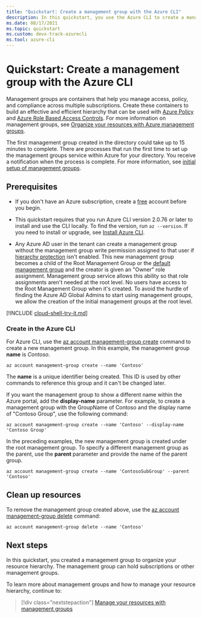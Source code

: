 ```yaml
---
title: "Quickstart: Create a management group with the Azure CLI"
description: In this quickstart, you use the Azure CLI to create a management group to organize your resources into a resource hierarchy.
ms.date: 08/17/2021
ms.topic: quickstart
ms.custom: devx-track-azurecli
ms.tool: azure-cli
---
```

# Quickstart: Create a management group with the Azure CLI

Management groups are containers that help you manage access, policy, and compliance across multiple
subscriptions. Create these containers to build an effective and efficient hierarchy that can be
used with [Azure Policy](../policy/overview.md) and [Azure Role Based Access
Controls](../../role-based-access-control/overview.md). For more information on management groups,
see [Organize your resources with Azure management groups](overview.md).

The first management group created in the directory could take up to 15 minutes to complete. There
are processes that run the first time to set up the management groups service within Azure for your
directory. You receive a notification when the process is complete. For more information, see
[initial setup of management groups](./overview.md#initial-setup-of-management-groups).

## Prerequisites

- If you don't have an Azure subscription, create a [free](https://azure.microsoft.com/free/)
  account before you begin.

- This quickstart requires that you run Azure CLI version 2.0.76 or later to install and use the CLI
  locally. To find the version, run `az --version`. If you need to install or upgrade, see
  [Install Azure CLI](/cli/azure/install-azure-cli).

- Any Azure AD user in the tenant can create a management group without the management group write
  permission assigned to that user if
  [hierarchy protection](./how-to/protect-resource-hierarchy.md#setting---require-authorization)
  isn't enabled. This new management group becomes a child of the Root Management Group or the
  [default management group](./how-to/protect-resource-hierarchy.md#setting---default-management-group)
  and the creator is given an "Owner" role assignment. Management group service allows this ability
  so that role assignments aren't needed at the root level. No users have access to the Root
  Management Group when it's created. To avoid the hurdle of finding the Azure AD Global Admins to
  start using management groups, we allow the creation of the initial management groups at the root
  level.

[!INCLUDE [cloud-shell-try-it.md](../../../includes/cloud-shell-try-it.md)]

### Create in the Azure CLI

For Azure CLI, use the
[az account management-group create](/cli/azure/account/management-group#az-account-management-group-create)
command to create a new management group. In this example, the management group **name** is
_Contoso_.

```azurecli-interactive
az account management-group create --name 'Contoso'
```

The **name** is a unique identifier being created. This ID is used by other commands to reference
this group and it can't be changed later.

If you want the management group to show a different name within the Azure portal, add the
**display-name** parameter. For example, to create a management group with the GroupName of Contoso
and the display name of "Contoso Group", use the following command:

```azurecli-interactive
az account management-group create --name 'Contoso' --display-name 'Contoso Group'
```

In the preceding examples, the new management group is created under the root management group. To
specify a different management group as the parent, use the **parent** parameter and provide the
name of the parent group.

```azurecli-interactive
az account management-group create --name 'ContosoSubGroup' --parent 'Contoso'
```

## Clean up resources

To remove the management group created above, use the
[az account management-group delete](/cli/azure/account/management-group#az-account-management-group-delete)
command:

```azurecli-interactive
az account management-group delete --name 'Contoso'
```

## Next steps

In this quickstart, you created a management group to organize your resource hierarchy. The
management group can hold subscriptions or other management groups.

To learn more about management groups and how to manage your resource hierarchy, continue to:

> [!div class="nextstepaction"]
> [Manage your resources with management groups](./manage.md)
